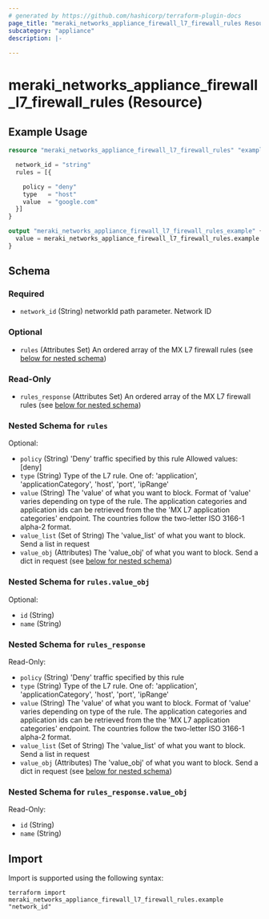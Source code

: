 ```yaml
---
# generated by https://github.com/hashicorp/terraform-plugin-docs
page_title: "meraki_networks_appliance_firewall_l7_firewall_rules Resource - terraform-provider-meraki"
subcategory: "appliance"
description: |-
  
---
```


# meraki_networks_appliance_firewall_l7_firewall_rules (Resource)



## Example Usage

```terraform
resource "meraki_networks_appliance_firewall_l7_firewall_rules" "example" {

  network_id = "string"
  rules = [{

    policy = "deny"
    type   = "host"
    value  = "google.com"
  }]
}

output "meraki_networks_appliance_firewall_l7_firewall_rules_example" {
  value = meraki_networks_appliance_firewall_l7_firewall_rules.example
}
```

<!-- schema generated by tfplugindocs -->
## Schema

### Required

- `network_id` (String) networkId path parameter. Network ID

### Optional

- `rules` (Attributes Set) An ordered array of the MX L7 firewall rules (see [below for nested schema](#nestedatt--rules))

### Read-Only

- `rules_response` (Attributes Set) An ordered array of the MX L7 firewall rules (see [below for nested schema](#nestedatt--rules_response))

<a id="nestedatt--rules"></a>
### Nested Schema for `rules`

Optional:

- `policy` (String) 'Deny' traffic specified by this rule
                                        Allowed values: [deny]
- `type` (String) Type of the L7 rule. One of: 'application', 'applicationCategory', 'host', 'port', 'ipRange'
- `value` (String) The 'value' of what you want to block. Format of 'value' varies depending on type of the rule. The application categories and application ids can be retrieved from the the 'MX L7 application categories' endpoint. The countries follow the two-letter ISO 3166-1 alpha-2 format.
- `value_list` (Set of String) The 'value_list' of what you want to block. Send a list in request
- `value_obj` (Attributes) The 'value_obj' of what you want to block. Send a dict in request (see [below for nested schema](#nestedatt--rules--value_obj))

<a id="nestedatt--rules--value_obj"></a>
### Nested Schema for `rules.value_obj`

Optional:

- `id` (String)
- `name` (String)



<a id="nestedatt--rules_response"></a>
### Nested Schema for `rules_response`

Read-Only:

- `policy` (String) 'Deny' traffic specified by this rule
- `type` (String) Type of the L7 rule. One of: 'application', 'applicationCategory', 'host', 'port', 'ipRange'
- `value` (String) The 'value' of what you want to block. Format of 'value' varies depending on type of the rule. The application categories and application ids can be retrieved from the the 'MX L7 application categories' endpoint. The countries follow the two-letter ISO 3166-1 alpha-2 format.
- `value_list` (Set of String) The 'value_list' of what you want to block. Send a list in request
- `value_obj` (Attributes) The 'value_obj' of what you want to block. Send a dict in request (see [below for nested schema](#nestedatt--rules_response--value_obj))

<a id="nestedatt--rules_response--value_obj"></a>
### Nested Schema for `rules_response.value_obj`

Read-Only:

- `id` (String)
- `name` (String)

## Import

Import is supported using the following syntax:

```shell
terraform import meraki_networks_appliance_firewall_l7_firewall_rules.example "network_id"
```
